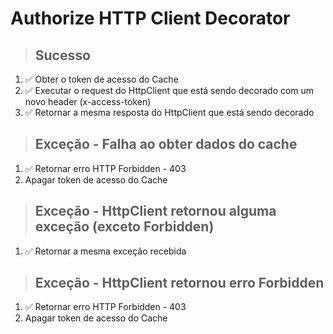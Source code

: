 # Authorize HTTP Client Decorator

> ## Sucesso

1. ✅ Obter o token de acesso do Cache
2. ✅ Executar o request do HttpClient que está sendo decorado com um novo header (x-access-token)
3. ✅ Retornar a mesma resposta do HttpClient que está sendo decorado

> ## Exceção - Falha ao obter dados do cache

1. ✅ Retornar erro HTTP Forbidden - 403
2. Apagar token de acesso do Cache

> ## Exceção - HttpClient retornou alguma exceção (exceto Forbidden)

1. ✅ Retornar a mesma exceção recebida

> ## Exceção - HttpClient retornou erro Forbidden

1. ✅ Retornar erro HTTP Forbidden - 403
2. Apagar token de acesso do Cache
